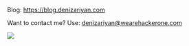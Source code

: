 Blog: https://blog.denizariyan.com

Want to contact me? Use: denizariyan@wearehackerone.com

![](https://komarev.com/ghpvc/?username=denizariyan)
